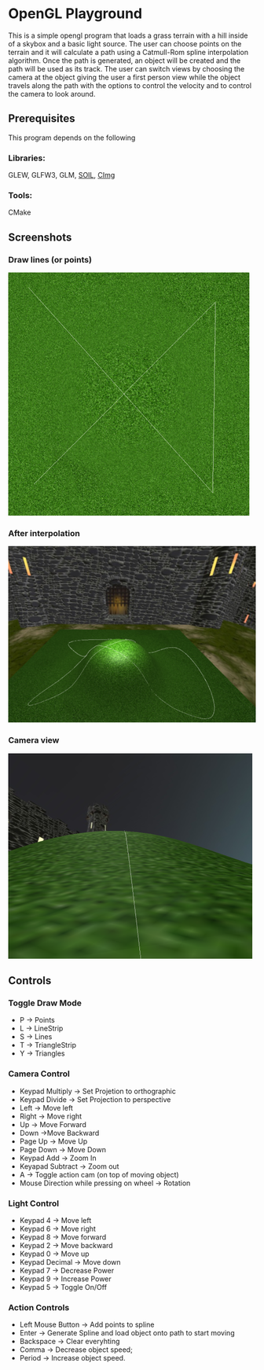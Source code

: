 # OpenGL Playground

This is a simple opengl program that loads a grass terrain with a hill inside of a skybox and a basic light source. The user can choose points on the terrain and it will calculate a path using a Catmull-Rom spline interpolation algorithm. Once the path is generated, an object will be created and the path will be used as its track. The user can switch views by choosing the camera at the object giving the user a first person view while the object travels along the path with the options to control the velocity and to control the camera to look around.

## Prerequisites

This program depends on the following

### Libraries:

GLEW, GLFW3, GLM, [SOIL](http://www.lonesock.net/files/soil.zip), [CImg](http://cimg.eu/download.shtml)

### Tools:

CMake


## Screenshots

### Draw lines (or points)
![beforeinterpolating](images/beforeinterpolating.png)

### After interpolation
![overview](images/overview.png)

### Camera view
![cameraview](images/cameraview.png)

## Controls

### Toggle Draw Mode
* P -> Points
* L -> LineStrip
* S -> Lines
* T -> TriangleStrip
* Y -> Triangles

### Camera Control
* Keypad Multiply -> Set Projetion to orthographic
* Keypad Divide -> Set Projection to perspective
* Left -> Move left
* Right -> Move right
* Up -> Move Forward
* Down ->Move Backward
* Page Up -> Move Up
* Page Down -> Move Down
* Keypad Add -> Zoom In
* Keyapad Subtract -> Zoom out
* A -> Toggle action cam (on top of moving object)
* Mouse Direction while pressing on wheel -> Rotation


### Light Control
* Keypad 4 -> Move left
* Keypad 6 -> Move right
* Keypad 8 -> Move forward
* Keypad 2 -> Move backward
* Keypad 0 -> Move up
* Keypad Decimal -> Move down
* Keypad 7 -> Decrease Power
* Keypad 9 -> Increase Power
* Keypad 5 -> Toggle On/Off


### Action Controls
* Left Mouse Button -> Add points to spline
* Enter -> Generate Spline and load object onto path to start moving
* Backspace -> Clear everyhting
* Comma -> Decrease object speed;
* Period -> Increase object speed.